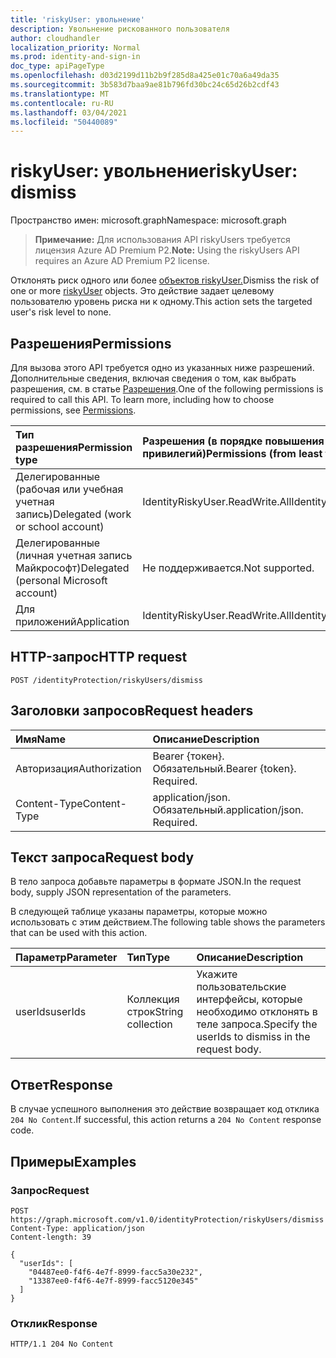 ```yaml
---
title: 'riskyUser: увольнение'
description: Увольнение рискованного пользователя
author: cloudhandler
localization_priority: Normal
ms.prod: identity-and-sign-in
doc_type: apiPageType
ms.openlocfilehash: d03d2199d11b2b9f285d8a425e01c70a6a49da35
ms.sourcegitcommit: 3b583d7baa9ae81b796fd30bc24c65d26b2cdf43
ms.translationtype: MT
ms.contentlocale: ru-RU
ms.lasthandoff: 03/04/2021
ms.locfileid: "50440089"
---
```

# <a name="riskyuser-dismiss"></a><span data-ttu-id="60d02-103">riskyUser: увольнение</span><span class="sxs-lookup"><span data-stu-id="60d02-103">riskyUser: dismiss</span></span>
<span data-ttu-id="60d02-104">Пространство имен: microsoft.graph</span><span class="sxs-lookup"><span data-stu-id="60d02-104">Namespace: microsoft.graph</span></span>

><span data-ttu-id="60d02-105">**Примечание:** Для использования API riskyUsers требуется лицензия Azure AD Premium P2.</span><span class="sxs-lookup"><span data-stu-id="60d02-105">**Note:** Using the riskyUsers API requires an Azure AD Premium P2 license.</span></span>

<span data-ttu-id="60d02-106">Отклонять риск одного или более [объектов riskyUser.](../resources/riskyuser.md)</span><span class="sxs-lookup"><span data-stu-id="60d02-106">Dismiss the risk of one or more [riskyUser](../resources/riskyuser.md) objects.</span></span> <span data-ttu-id="60d02-107">Это действие задает целевому пользователю уровень риска ни к одному.</span><span class="sxs-lookup"><span data-stu-id="60d02-107">This action sets the targeted user's risk level to none.</span></span>

## <a name="permissions"></a><span data-ttu-id="60d02-108">Разрешения</span><span class="sxs-lookup"><span data-stu-id="60d02-108">Permissions</span></span>
<span data-ttu-id="60d02-p102">Для вызова этого API требуется одно из указанных ниже разрешений. Дополнительные сведения, включая сведения о том, как выбрать разрешения, см. в статье [Разрешения](/graph/permissions_reference).</span><span class="sxs-lookup"><span data-stu-id="60d02-p102">One of the following permissions is required to call this API. To learn more, including how to choose permissions, see [Permissions](/graph/permissions_reference).</span></span>

|<span data-ttu-id="60d02-111">Тип разрешения</span><span class="sxs-lookup"><span data-stu-id="60d02-111">Permission type</span></span>      | <span data-ttu-id="60d02-112">Разрешения (в порядке повышения привилегий)</span><span class="sxs-lookup"><span data-stu-id="60d02-112">Permissions (from least to most privileged)</span></span>              |
|:--------------------|:---------------------------------------------------------|
|<span data-ttu-id="60d02-113">Делегированные (рабочая или учебная учетная запись)</span><span class="sxs-lookup"><span data-stu-id="60d02-113">Delegated (work or school account)</span></span> | <span data-ttu-id="60d02-114">IdentityRiskyUser.ReadWrite.All</span><span class="sxs-lookup"><span data-stu-id="60d02-114">IdentityRiskyUser.ReadWrite.All</span></span>    |
|<span data-ttu-id="60d02-115">Делегированные (личная учетная запись Майкрософт)</span><span class="sxs-lookup"><span data-stu-id="60d02-115">Delegated (personal Microsoft account)</span></span> | <span data-ttu-id="60d02-116">Не поддерживается.</span><span class="sxs-lookup"><span data-stu-id="60d02-116">Not supported.</span></span>    |
|<span data-ttu-id="60d02-117">Для приложений</span><span class="sxs-lookup"><span data-stu-id="60d02-117">Application</span></span> | <span data-ttu-id="60d02-118">IdentityRiskyUser.ReadWrite.All</span><span class="sxs-lookup"><span data-stu-id="60d02-118">IdentityRiskyUser.ReadWrite.All</span></span> |

## <a name="http-request"></a><span data-ttu-id="60d02-119">HTTP-запрос</span><span class="sxs-lookup"><span data-stu-id="60d02-119">HTTP request</span></span>

<!-- {
  "blockType": "ignored"
}
-->
``` http
POST /identityProtection/riskyUsers/dismiss
```

## <a name="request-headers"></a><span data-ttu-id="60d02-120">Заголовки запросов</span><span class="sxs-lookup"><span data-stu-id="60d02-120">Request headers</span></span>
|<span data-ttu-id="60d02-121">Имя</span><span class="sxs-lookup"><span data-stu-id="60d02-121">Name</span></span>|<span data-ttu-id="60d02-122">Описание</span><span class="sxs-lookup"><span data-stu-id="60d02-122">Description</span></span>|
|:---|:---|
|<span data-ttu-id="60d02-123">Авторизация</span><span class="sxs-lookup"><span data-stu-id="60d02-123">Authorization</span></span>|<span data-ttu-id="60d02-p103">Bearer {токен}. Обязательный.</span><span class="sxs-lookup"><span data-stu-id="60d02-p103">Bearer {token}. Required.</span></span>|
|<span data-ttu-id="60d02-126">Content-Type</span><span class="sxs-lookup"><span data-stu-id="60d02-126">Content-Type</span></span>|<span data-ttu-id="60d02-p104">application/json. Обязательный.</span><span class="sxs-lookup"><span data-stu-id="60d02-p104">application/json. Required.</span></span>|

## <a name="request-body"></a><span data-ttu-id="60d02-129">Текст запроса</span><span class="sxs-lookup"><span data-stu-id="60d02-129">Request body</span></span>
<span data-ttu-id="60d02-130">В тело запроса добавьте параметры в формате JSON.</span><span class="sxs-lookup"><span data-stu-id="60d02-130">In the request body, supply JSON representation of the parameters.</span></span>

<span data-ttu-id="60d02-131">В следующей таблице указаны параметры, которые можно использовать с этим действием.</span><span class="sxs-lookup"><span data-stu-id="60d02-131">The following table shows the parameters that can be used with this action.</span></span>

|<span data-ttu-id="60d02-132">Параметр</span><span class="sxs-lookup"><span data-stu-id="60d02-132">Parameter</span></span>|<span data-ttu-id="60d02-133">Тип</span><span class="sxs-lookup"><span data-stu-id="60d02-133">Type</span></span>|<span data-ttu-id="60d02-134">Описание</span><span class="sxs-lookup"><span data-stu-id="60d02-134">Description</span></span>|
|:---|:---|:---|
|<span data-ttu-id="60d02-135">userIds</span><span class="sxs-lookup"><span data-stu-id="60d02-135">userIds</span></span>|<span data-ttu-id="60d02-136">Коллекция строк</span><span class="sxs-lookup"><span data-stu-id="60d02-136">String collection</span></span>|<span data-ttu-id="60d02-137">Укажите пользовательские интерфейсы, которые необходимо отклонять в теле запроса.</span><span class="sxs-lookup"><span data-stu-id="60d02-137">Specify the userIds to dismiss in the request body.</span></span>|



## <a name="response"></a><span data-ttu-id="60d02-138">Ответ</span><span class="sxs-lookup"><span data-stu-id="60d02-138">Response</span></span>

<span data-ttu-id="60d02-139">В случае успешного выполнения это действие возвращает код отклика `204 No Content`.</span><span class="sxs-lookup"><span data-stu-id="60d02-139">If successful, this action returns a `204 No Content` response code.</span></span>

## <a name="examples"></a><span data-ttu-id="60d02-140">Примеры</span><span class="sxs-lookup"><span data-stu-id="60d02-140">Examples</span></span>

### <a name="request"></a><span data-ttu-id="60d02-141">Запрос</span><span class="sxs-lookup"><span data-stu-id="60d02-141">Request</span></span>
<!-- {
  "blockType": "request",
  "name": "riskyuser_dismiss"
}
-->
``` http
POST https://graph.microsoft.com/v1.0/identityProtection/riskyUsers/dismiss
Content-Type: application/json
Content-length: 39

{
  "userIds": [
    "04487ee0-f4f6-4e7f-8999-facc5a30e232",
    "13387ee0-f4f6-4e7f-8999-facc5120e345"
  ]
}
```


### <a name="response"></a><span data-ttu-id="60d02-142">Отклик</span><span class="sxs-lookup"><span data-stu-id="60d02-142">Response</span></span>

<!-- {
  "blockType": "response",
  "truncated": true
}
-->
``` http
HTTP/1.1 204 No Content
```


